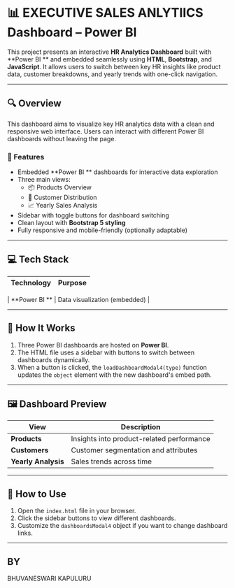 # 📊 EXECUTIVE SALES ANLYTIICS  Dashboard – Power BI 

This project presents an interactive **HR Analytics Dashboard** built with **Power BI ** and embedded seamlessly using **HTML**, **Bootstrap**, and **JavaScript**. It allows users to switch between key HR insights like product data, customer breakdowns, and yearly trends with one-click navigation.

---

## 🔍 Overview

This dashboard aims to visualize key HR analytics data with a clean and responsive web interface. Users can interact with different Power BI dashboards without leaving the page.

### 📌 Features

- Embedded **Power BI ** dashboards for interactive data exploration
- Three main views:
  - 📦 Products Overview
  - 👥 Customer Distribution
  - 📈 Yearly Sales Analysis
- Sidebar with toggle buttons for dashboard switching
- Clean layout with **Bootstrap 5 styling**
- Fully responsive and mobile-friendly (optionally adaptable)

---

## 💻 Tech Stack

| Technology | Purpose |
|------------|---------|

| **Power BI ** | Data visualization (embedded) |

---

## 🧠 How It Works

1. Three Power BI dashboards are hosted on **Power BI**.
2. The HTML file uses a sidebar with buttons to switch between dashboards dynamically.
3. When a button is clicked, the `loadDashboardModal4(type)` function updates the `object` element with the new dashboard's embed path.

---

## 🖼️ Dashboard Preview

| View | Description |
|------|-------------|
| **Products** | Insights into product-related performance |
| **Customers** | Customer segmentation and attributes |
| **Yearly Analysis** | Sales trends across time |

---

## 🚀 How to Use

1. Open the `index.html` file in your browser.
2. Click the sidebar buttons to view different dashboards.
3. Customize the `dashboardsModal4` object if you want to change dashboard links.

---
## BY
BHUVANESWARI KAPULURU 
